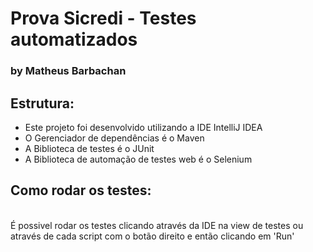 <h1>Prova Sicredi - Testes automatizados</h1>
<h3>by Matheus Barbachan</h3>

<h2>Estrutura:</h2>
<ul>
  <li>Este projeto foi desenvolvido utilizando a IDE IntelliJ IDEA </li>
  <li>O Gerenciador de dependências é o Maven</li>
  <li>A Biblioteca de testes é o JUnit</li>
  <li>A Biblioteca de automação de testes web é o Selenium</li>
</ul>

<h2>Como rodar os testes:</h2>
  <p></br>É possivel rodar os testes clicando através da IDE na view de testes ou através de cada script com o botão direito e então clicando em 'Run'</p>
